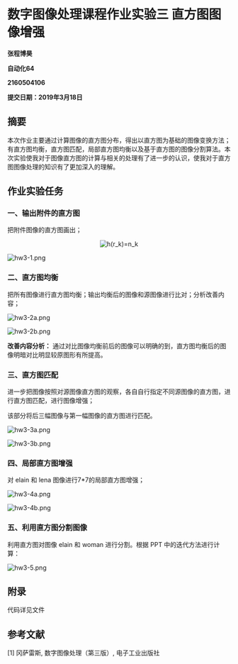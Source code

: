  
 
 
# 数字图像处理课程作业实验三 直方图图像增强

**张程博昊**

**自动化64**

**2160504106**

**提交日期：2019年3月18日**

 

## 摘要

本次作业主要通过计算图像的直方图分布，得出以直方图为基础的图像变换方法；有直方图均衡，直方图匹配，局部直方图均衡以及基于直方图的图像分割算法。本次实验使我对于图像直方图的计算与相关的处理有了进一步的认识，使我对于直方图图像处理的知识有了更加深入的理解。

 

## 作业实验任务 

### 一、输出附件的直方图

把附件图像的直方图画出；

<div align=center><img src="https://latex.codecogs.com/gif.latex?h(r_k)=n_k" alt="h(r_k)=n_k"/></div>

![hw3-1.png](https://raw.githubusercontent.com/oawxkw/sztxcl-hw3/master/dist/hw3-1.png)

 

### 二、直方图均衡

把所有图像进行直方图均衡；输出均衡后的图像和源图像进行比对；分析改善内容；

![hw3-2a.png](https://raw.githubusercontent.com/oawxkw/sztxcl-hw3/master/dist/hw3-2a.png)

![hw3-2b.png](https://raw.githubusercontent.com/oawxkw/sztxcl-hw3/master/dist/hw3-2b.png)

**改善内容分析：**
通过对比图像均衡前后的图像可以明确的到，直方图均衡后的图像明暗对比明显较原图形有所提高。

 

### 三、直方图匹配

进一步把图像按照对源图像直方图的观察，各自自行指定不同源图像的直方图，进行直方图匹配，进行图像增强；

该部分将后三幅图像与第一幅图像的直方图进行匹配。

![hw3-3a.png](https://raw.githubusercontent.com/oawxkw/sztxcl-hw3/master/dist/hw3-3a.png)

![hw3-3b.png](https://raw.githubusercontent.com/oawxkw/sztxcl-hw3/master/dist/hw3-3b.png)

 

### 四、局部直方图增强

对 elain 和 lena 图像进行7*7的局部直方图增强；

![hw3-4a.png](https://raw.githubusercontent.com/oawxkw/sztxcl-hw3/master/dist/hw3-4a.png)

![hw3-4b.png](https://raw.githubusercontent.com/oawxkw/sztxcl-hw3/master/dist/hw3-4b.png)

 

### 五、利用直方图分割图像

利用直方图对图像 elain 和 woman 进行分割。根据 PPT 中的迭代方法进行计算：

![hw3-5.png](https://raw.githubusercontent.com/oawxkw/sztxcl-hw3/master/dist/hw3-5.png)

 

## 附录

代码详见文件

 

## 参考文献

[1] 冈萨雷斯, 数字图像处理（第三版）, 电子工业出版社
